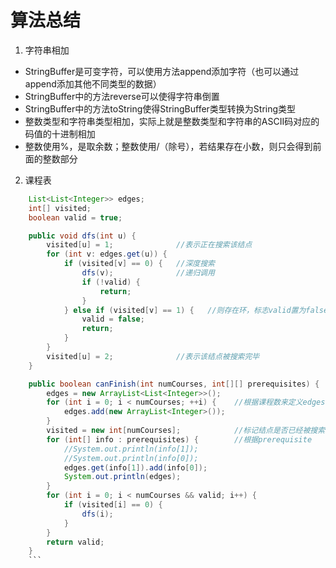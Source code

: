# 算法总结
1. 字符串相加  
* StringBuffer是可变字符，可以使用方法append添加字符（也可以通过append添加其他不同类型的数据）    
* StringBuffer中的方法reverse可以使得字符串倒置  
* StringBuffer中的方法toString使得StringBuffer类型转换为String类型  
* 整数类型和字符串类型相加，实际上就是整数类型和字符串的ASCII码对应的码值的十进制相加  
* 整数使用%，是取余数；整数使用/（除号），若结果存在小数，则只会得到前面的整数部分  

2. 课程表

```java
    List<List<Integer>> edges;
    int[] visited;
    boolean valid = true;

    public void dfs(int u) {
        visited[u] = 1;              //表示正在搜索该结点
        for (int v: edges.get(u)) {
            if (visited[v] == 0) {   //深度搜索
                dfs(v);              //递归调用
                if (!valid) {
                    return;
                }
            } else if (visited[v] == 1) {   //则存在环，标志valid置为false
                valid = false;
                return;
            }
        }
        visited[u] = 2;              //表示该结点被搜索完毕
    }

    public boolean canFinish(int numCourses, int[][] prerequisites) {
        edges = new ArrayList<List<Integer>>();
        for (int i = 0; i < numCourses; ++i) {    //根据课程数来定义edges的长度，每个list结点又是一个list
            edges.add(new ArrayList<Integer>());
        }
        visited = new int[numCourses];            //标记结点是否已经被搜索过
        for (int[] info : prerequisites) {        //根据prerequisite
            //System.out.println(info[1]);
            //System.out.println(info[0]);
            edges.get(info[1]).add(info[0]);
            System.out.println(edges);
        }
        for (int i = 0; i < numCourses && valid; i++) {
            if (visited[i] == 0) {
                dfs(i);
            }
        }
        return valid;
    }
    ```